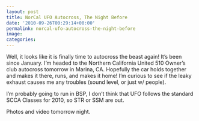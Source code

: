 ```yaml
---
layout: post
title: NorCal UFO Autocross, The Night Before
date: '2010-09-26T00:29:14+00:00'
permalink: norcal-ufo-autocross-the-night-before
image: 
categories:
---
```

Well, it looks like it is finally time to autocross the beast again! It’s been since January. I’m headed to the Northern California United 510 Owner’s club autocross tomorrow in Marina, CA. Hopefully the car holds together and makes it there, runs, and makes it home! I’m curious to see if the leaky exhaust causes me any troubles (sound level, or just w/ people).

I’m probably going to run in BSP, I don’t think that UFO follows the standard SCCA Classes for 2010, so STR or SSM are out.

Photos and video tomorrow night.





